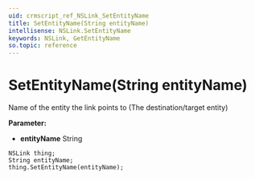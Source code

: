 ```yaml
---
uid: crmscript_ref_NSLink_SetEntityName
title: SetEntityName(String entityName)
intellisense: NSLink.SetEntityName
keywords: NSLink, GetEntityName
so.topic: reference
---
```


# SetEntityName(String entityName)

Name of the entity the link points to (The destination/target entity)

**Parameter:** 
* **entityName** String

```crmscript
NSLink thing;
String entityName;
thing.SetEntityName(entityName);
```

